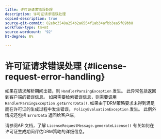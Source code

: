 ```yaml
---
title: 许可证请求错误处理
description: 许可证请求错误处理
copied-description: true
source-git-commit: 02ebc3548a254b2a6554f1ab34afbb3ea5f09bb8
workflow-type: tm+mt
source-wordcount: '92'
ht-degree: 0%

---
```


# 许可证请求错误处理 {#license-request-error-handling}

如果在请求解析期间出错，则 `HandlerParsingException` 发生。 此异常包括返回到客户端的错误信息。 如果需要检索错误信息，则需要调用 `HandlerParsingException.getErrorData()`. 如果由于DRM策略要求未得到满足而在许可证的生成过程中发生错误， `PolicyEvaluationException` 发生。 此例外情况还包括 `ErrorData` 返回给客户端。

请参阅API文档，了解 `LicenseRequestMessage.generateLicense()` 有关如何在许可证生成期间评估DRM策略的详细信息。
